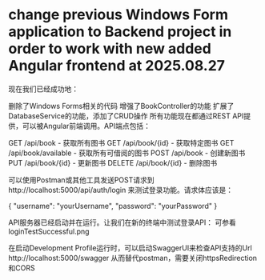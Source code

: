# change previous Windows Form application to Backend project in order to work with new added Angular frontend at 2025.08.27
现在我们已经成功地：

删除了Windows Forms相关的代码
增强了BookController的功能
扩展了DatabaseService的功能，添加了CRUD操作
所有功能现在都通过REST API提供，可以被Angular前端调用。API端点包括：

GET /api/book - 获取所有图书
GET /api/book/{id} - 获取特定图书
GET /api/book/available - 获取所有可借阅的图书
POST /api/book - 创建新图书
PUT /api/book/{id} - 更新图书
DELETE /api/book/{id} - 删除图书

可以使用Postman或其他工具发送POST请求到 http://localhost:5000/api/auth/login 来测试登录功能。请求体应该是：

{
    "username": "yourUsername",
    "password": "yourPassword"
}

API服务器已经启动并在运行。让我们在新的终端中测试登录API：
可参看loginTestSuccessful.png

在启动Development Profile运行时，可以启动SwaggerUI来检查API支持的Url
http://localhost:5000/swagger
从而替代postman，需要关闭httpsRedirection和CORS